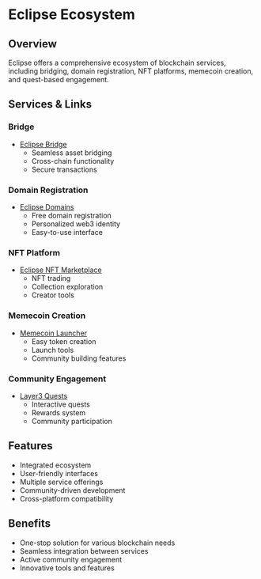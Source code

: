 # Eclipse Ecosystem

## Overview
Eclipse offers a comprehensive ecosystem of blockchain services, including bridging, domain registration, NFT platforms, memecoin creation, and quest-based engagement.

## Services & Links

### Bridge
- [Eclipse Bridge](https://relay.link/bridge/zora)
  - Seamless asset bridging
  - Cross-chain functionality
  - Secure transactions

### Domain Registration
- [Eclipse Domains](https://eclipse.alldomains.id/register-domain)
  - Free domain registration
  - Personalized web3 identity
  - Easy-to-use interface

### NFT Platform
- [Eclipse NFT Marketplace](https://scopenft.xyz/)
  - NFT trading
  - Collection exploration
  - Creator tools

### Memecoin Creation
- [Memecoin Launcher](https://eclipse.fight.horse/)
  - Easy token creation
  - Launch tools
  - Community building features

### Community Engagement
- [Layer3 Quests](https://solana.layer3.xyz/collections/journey-through-eclipse)
  - Interactive quests
  - Rewards system
  - Community participation

## Features
- Integrated ecosystem
- User-friendly interfaces
- Multiple service offerings
- Community-driven development
- Cross-platform compatibility

## Benefits
- One-stop solution for various blockchain needs
- Seamless integration between services
- Active community engagement
- Innovative tools and features 